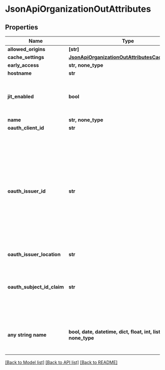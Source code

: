 # JsonApiOrganizationOutAttributes


## Properties
Name | Type | Description | Notes
------------ | ------------- | ------------- | -------------
**allowed_origins** | **[str]** |  | [optional] 
**cache_settings** | [**JsonApiOrganizationOutAttributesCacheSettings**](JsonApiOrganizationOutAttributesCacheSettings.md) |  | [optional] 
**early_access** | **str, none_type** |  | [optional] 
**hostname** | **str** |  | [optional] 
**jit_enabled** | **bool** | Flag to enable/disable JIT provisioning in the given organization | [optional] 
**name** | **str, none_type** |  | [optional] 
**oauth_client_id** | **str** |  | [optional] 
**oauth_issuer_id** | **str** | Any string identifying the OIDC provider. This value is used as suffix for OAuth2 callback (redirect) URL. If not defined, the standard callback URL is used. This value is valid only for external OIDC providers, not for the internal DEX provider. | [optional] 
**oauth_issuer_location** | **str** |  | [optional] 
**oauth_subject_id_claim** | **str** | Any string identifying the claim in ID token, that should be used for user identification. The default value is &#39;sub&#39;. | [optional] 
**any string name** | **bool, date, datetime, dict, float, int, list, str, none_type** | any string name can be used but the value must be the correct type | [optional]

[[Back to Model list]](../README.md#documentation-for-models) [[Back to API list]](../README.md#documentation-for-api-endpoints) [[Back to README]](../README.md)


